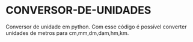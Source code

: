 # CONVERSOR-DE-UNIDADES
Conversor de unidade em python. Com esse código é possível converter unidades de metros para cm,mm,dm,dam,hm,km.
